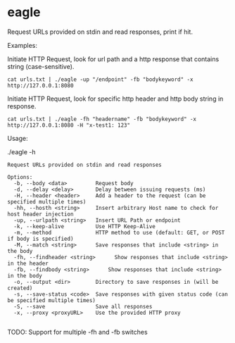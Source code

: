 # eagle

Request URLs provided on stdin and read responses, print if hit.

Examples:

Initiate HTTP Request, look for url path and a http response that contains string (case-sensitive).

```
cat urls.txt | ./eagle -up "/endpoint" -fb "bodykeyword" -x http://127.0.0.1:8080 
```

Initiate HTTP Request, look for specific http header and http body string in response. 

```
cat urls.txt | ./eagle -fh "headername" -fb "bodykeyword" -x http://127.0.0.1:8080 -H "x-test1: 123"
```

Usage:


./eagle -h

```
Request URLs provided on stdin and read responses 

Options:
  -b, --body <data>         Request body
  -d, --delay <delay>       Delay between issuing requests (ms)
  -H, --header <header>     Add a header to the request (can be specified multiple times)
  -hh, --hosth <string>     Insert arbitrary Host name to check for host header injection
  -up, --urlpath <string>   Insert URL Path or endpoint
  -k, --keep-alive          Use HTTP Keep-Alive
  -m, --method              HTTP method to use (default: GET, or POST if body is specified)
  -M, --match <string>      Save responses that include <string> in the body
  -fh, --findheader <string>      Show responses that include <string> in the header
  -fb, --findbody <string>      Show responses that include <string> in the body
  -o, --output <dir>        Directory to save responses in (will be created)
  -s, --save-status <code>  Save responses with given status code (can be specified multiple times)
  -S, --save                Save all responses
  -x, --proxy <proxyURL>    Use the provided HTTP proxy
  
```
TODO: Support for multiple -fh and -fb switches
